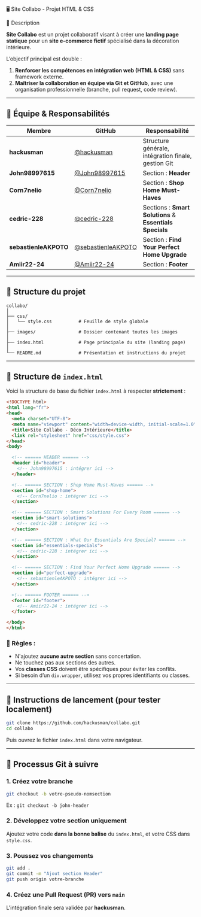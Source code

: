 🖥️ Site Collabo - Projet HTML & CSS

📝 Description

**Site Collabo** est un projet collaboratif visant à créer une **landing page statique** pour un **site e-commerce fictif** spécialisé dans la décoration intérieure.

L’objectif principal est double :

1. **Renforcer les compétences en intégration web (HTML & CSS)** sans framework externe.
2. **Maîtriser la collaboration en équipe via Git et GitHub**, avec une organisation professionnelle (branche, pull request, code review).

---

## 👥 Équipe & Responsabilités

| Membre                | GitHub                                                     | Responsabilité                                           |
| --------------------- | ---------------------------------------------------------- | -------------------------------------------------------- |
| **hackusman**         | [@hackusman](https://github.com/hackusman)                 | Structure générale, intégration finale, gestion Git      |
| **John98997615**      | [@John98997615](https://github.com/John98997615)           | Section : **Header**                                     |
| **Corn7nelio**        | [@Corn7nelio](https://github.com/Corn7nelio)               | Section : **Shop Home Must-Haves**                       |
| **cedric-228**        | [@cedric-228](https://github.com/cedric-228)               | Sections : **Smart Solutions** & **Essentials Specials** |
| **sebastienleAKPOTO** | [@sebastienleAKPOTO](https://github.com/sebastienleAKPOTO) | Section : **Find Your Perfect Home Upgrade**             |
| **Amiir22-24**        | [@Amiir22-24](https://github.com/Amiir22-24)               | Section : **Footer**                                     |

---

## 📁 Structure du projet

```
collabo/
│
├── css/
│   └── style.css          # Feuille de style globale
│
├── images/                # Dossier contenant toutes les images
│
├── index.html             # Page principale du site (landing page)
│
└── README.md              # Présentation et instructions du projet
```

---

## 🧱 Structure de `index.html`

Voici la structure de base du fichier `index.html` à respecter **strictement** :

```html
<!DOCTYPE html>
<html lang="fr">
<head>
  <meta charset="UTF-8">
  <meta name="viewport" content="width=device-width, initial-scale=1.0">
  <title>Site Collabo - Déco Intérieure</title>
  <link rel="stylesheet" href="css/style.css">
</head>
<body>

  <!-- ====== HEADER ====== -->
  <header id="header">
    <!-- John98997615 : intégrer ici -->
  </header>

  <!-- ====== SECTION : Shop Home Must-Haves ====== -->
  <section id="shop-home">
    <!-- Corn7nelio : intégrer ici -->
  </section>

  <!-- ====== SECTION : Smart Solutions For Every Room ====== -->
  <section id="smart-solutions">
    <!-- cedric-228 : intégrer ici -->
  </section>

  <!-- ====== SECTION : What Our Essentials Are Special? ====== -->
  <section id="essentials-specials">
    <!-- cedric-228 : intégrer ici -->
  </section>

  <!-- ====== SECTION : Find Your Perfect Home Upgrade ====== -->
  <section id="perfect-upgrade">
    <!-- sebastienleAKPOTO : intégrer ici -->
  </section>

  <!-- ====== FOOTER ====== -->
  <footer id="footer">
    <!-- Amiir22-24 : intégrer ici -->
  </footer>

</body>
</html>
```

### 🔐 Règles :

* N'ajoutez **aucune autre section** sans concertation.
* Ne touchez pas aux sections des autres.
* Vos **classes CSS** doivent être spécifiques pour éviter les conflits.
* Si besoin d’un `div.wrapper`, utilisez vos propres identifiants ou classes.

---

## 🚀 Instructions de lancement (pour tester localement)

```bash
git clone https://github.com/hackusman/collabo.git
cd collabo
```

Puis ouvrez le fichier `index.html` dans votre navigateur.

---

## 🔄 Processus Git à suivre

### 1. Créez votre branche

```bash
git checkout -b votre-pseudo-nomsection
```

Ex : `git checkout -b john-header`

### 2. Développez votre section uniquement

Ajoutez votre code **dans la bonne balise** du `index.html`, et votre CSS dans `style.css`.

### 3. Poussez vos changements

```bash
git add .
git commit -m "Ajout section Header"
git push origin votre-branche
```

### 4. Créez une Pull Request (PR) vers `main`

L'intégration finale sera validée par **hackusman**.
